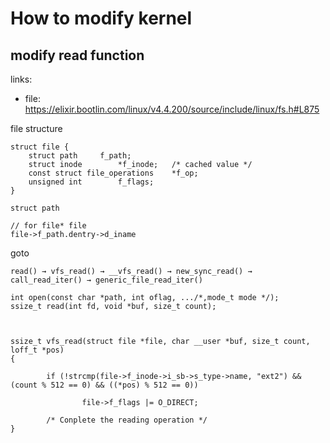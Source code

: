 # How to modify kernel

## modify read function
links:
- file: https://elixir.bootlin.com/linux/v4.4.200/source/include/linux/fs.h#L875


file structure
```
struct file {
	struct path		f_path;
	struct inode		*f_inode;	/* cached value */
	const struct file_operations	*f_op;
	unsigned int 		f_flags;
}

struct path

// for file* file
file->f_path.dentry->d_iname

```

goto
```
read() → vfs_read() → __vfs_read() → new_sync_read() → call_read_iter() → generic_file_read_iter()

int open(const char *path, int oflag, .../*,mode_t mode */);
ssize_t read(int fd, void *buf, size_t count);



ssize_t vfs_read(struct file *file, char __user *buf, size_t count, loff_t *pos)
{

        if (!strcmp(file->f_inode->i_sb->s_type->name, "ext2") && (count % 512 == 0) && ((*pos) % 512 == 0))

                file->f_flags |= O_DIRECT;

        /* Conplete the reading operation */
}

```
